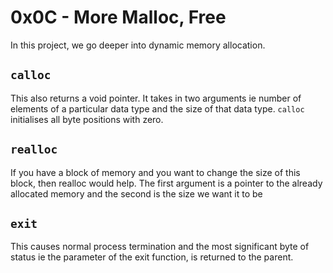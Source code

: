 # 0x0C - More Malloc, Free
In this project, we go deeper into dynamic memory allocation.

## `calloc`
This also returns a void pointer. It takes in two arguments ie number of elements of a particular data type and the size of that data type. `calloc` initialises all byte positions with zero.

## `realloc`
If you have a block of memory and you want to change the size of this block, then realloc would help. The first argument is a pointer to the already allocated memory and the second is the size we want it to be

## `exit`
This causes normal process termination and the most significant byte of status ie the parameter of the exit function, is returned to the parent.
